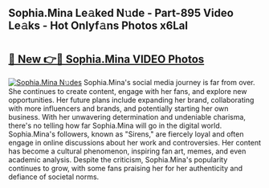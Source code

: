 ## Sophia.Mina Le𝚊ked N𝚞de - Part-895 Video Le𝚊ks - Hot Onlyf𝚊ns Photos x6Lal

# <h2><a href="http://ab7801.deff.icu/?id=Sophia.Mina">🔗 New 👉🔴 Sophia.Mina VIDEO Photos</a></h2>

[![Sophia.Mina N𝚞des](https://i.imgur.com/rIISA9y.gif)](http://ab7801.deff.icu/?id=Sophia.Mina)
Sophia.Mina's social media journey is far from over. She continues to create content, engage with her fans, and explore new opportunities. Her future plans include expanding her brand, collaborating with more influencers and brands, and potentially starting her own business. With her unwavering determination and undeniable charisma, there's no telling how far Sophia.Mina will go in the digital world. Sophia.Mina's followers, known as "Sirens," are fiercely loyal and often engage in online discussions about her work and controversies. Her content has become a cultural phenomenon, inspiring fan art, memes, and even academic analysis. Despite the criticism, Sophia.Mina's popularity continues to grow, with some fans praising her for her authenticity and defiance of societal norms.
